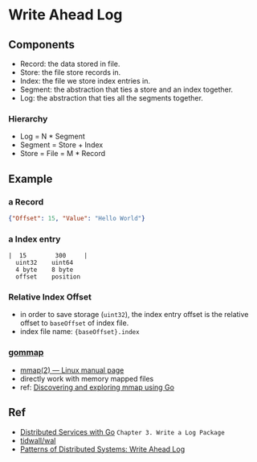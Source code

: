 # Write Ahead Log

## Components
- Record: the data stored in file.
- Store: the file store records in.
- Index: the file we store index entries in.
- Segment: the abstraction that ties a store and an index together.
- Log: the abstraction that ties all the segments together.

### Hierarchy
- Log = N * Segment
- Segment = Store + Index
- Store = File = M * Record

## Example
### a Record
```json
{"Offset": 15, "Value": "Hello World"}
```

### a Index entry
```
|  15        300     |
  uint32    uint64
  4 byte    8 byte
  offset    position
```

### Relative Index Offset
- in order to save storage (`uint32`), the index entry offset is the relative offset to `baseOffset` of index file.
- index file name: `{baseOffset}.index`


### [gommap](http://labix.org/gommap)
- [mmap(2) — Linux manual page](https://man7.org/linux/man-pages/man2/mmap.2.html)
- directly work with memory mapped files
- ref: [Discovering and exploring mmap using Go](https://brunocalza.me/discovering-and-exploring-mmap-using-go/)

## Ref
- [Distributed Services with Go](https://www.oreilly.com/library/view/distributed-services-with/9781680508376/) `Chapter 3. Write a Log Package`
- [tidwall/wal](https://github.com/tidwall/wal)
- [Patterns of Distributed Systems: Write Ahead Log](https://martinfowler.com/articles/patterns-of-distributed-systems/wal.html)